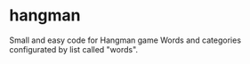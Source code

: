 # hangman
Small and easy code for Hangman game
Words and categories configurated by list called "words".
